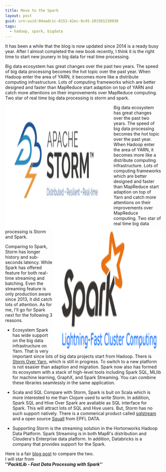 ```yaml
---
title: Move to the Spark 
layout: post
guid: urn:uuid:04aadc1c-8153-42ec-8c45-201501230930
tags:
  - hadoop, spark, bigdata
---
```

It has been a while that the blog is now updated since 2014 is a ready busy year. After I almost completed the new book recently, I think it is the right time to start new jounery in big data for real time processing.

Big data ecosystem has great changes over the past two years. The speed of big data processing becomes the hot topic over the past year. When Hadoop enter the area of YARN, it becomes more like a distribute computing infrastructure. Lots of computing frameworks which are better designed and faster than MapReduce start adaption on top of YARN and catch more attentions on their improvements over MapReduce computing. Two star of real time big data processing is storm and spark.

<a href="https://storm.apache.org/" target="_blank"><img src="/images/storm_logo.png" width="350" height="400" alt="avatar" align ="left" /></a><a href="http://spark.apache.org/" target="_blank"><img src="/images/spark_logo.png" width="350" height="400" alt="avatar" align ="right" /></a>

Big data ecosystem has great changes over the past two years. The speed of big data processing becomes the hot topic over the past year. When Hadoop enter the area of YARN, it becomes more like a distribute computing infrastructure. Lots of computing frameworks which are better designed and faster than MapReduce start adaption on top of Yarn and catch more attentions on their improvements over MapReduce computing. Two star of real time big data processing is Storm and Spark.

Comparing to Spark, Storm has longer history and sub-seconds latency. While Spark has offered feature for both real-time streaming and batching. Even the streaming feature is only production aware since 2013, it did catch lots of attention. As for me, I'll go for Spark next for the following 3 reasons.

* Ecosystem 
Spark has wide support on the big data infrastructure on Yarn. That is very important since lots of big data projects start from Hadoop. There is [Storm Over Yarn](https://github.com/yahoo/storm-yarn), which is still in progress. To switch to a new platform is not esasier than adaption and migration. Spark now also has formed its ecosystem with a stack of high-level tools including Spark SQL, MLlib for machine learning, GraphX, and Spark Streaming. You can combine these libraries seamlessly in the same application.

* Scala and SQL 
Compare with Storm, Spark is buit on Scala which is more interested to me than Clojure used to write Storm. In addition, Spark SQL and Hive Over Spark are avaliable as SQL interface for Spark. This will attract lots of SQL and Hive users. But, Storm has no such support natively.
There is a commerical product called [sqlstream](http://www.sqlstream.com/downloads/) and a open source [Squall](https://github.com/epfldata/squall/wiki) from EPFL DATA.

* Supporting
Storm is the streaming solution in the Hortonworks Hadoop Data Platform. Spark Streaming is in both MapR's distribution and Cloudera's Enterprise data platform. In addition, Databricks is a company that provides support for the Spark.

Here is a fair [blog post](http://xinhstechblog.blogspot.ca/2014/06/storm-vs-spark-streaming-side-by-side.html) to compare the two. <br/>
I will star from <br/>
**''_PacktLib - Fast Data Processing with Spark_''**
  

 
